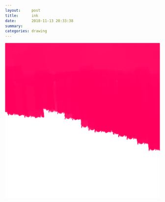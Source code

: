 ```yaml
---
layout:     post
title:      ink
date:       2018-11-13 20:33:38
summary:    
categories: drawing
---
```

![ink](/images/diary/ink.png ".")
